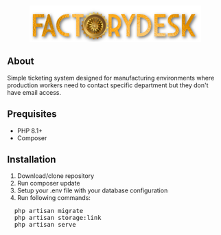 <p align="center"><img src="public/img/factorydesk-logo.png" width="400"></p>


## About
Simple ticketing system designed for manufacturing environments where production workers need to contact specific department but they don't have email access.

## Prequisites
- PHP 8.1+
- Composer

## Installation
1. Download/clone repository
2. Run composer update
3. Setup your .env file with your database configuration
4. Run following commands:
<pre>
  php artisan migrate
  php artisan storage:link
  php artisan serve
</pre>
